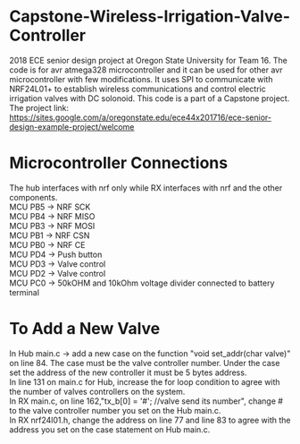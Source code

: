 # Capstone-Wireless-Irrigation-Valve-Controller
2018 ECE senior design project at Oregon State University for Team 16. 
The code is for avr atmega328 microcontroller and it can be used for other avr microcontroller with few modifications. It uses SPI to communicate with NRF24L01+ to establish wireless communications and control electric irrigation valves with DC solonoid. This code is a part of a Capstone project. The project link: https://sites.google.com/a/oregonstate.edu/ece44x201716/ece-senior-design-example-project/welcome
# Microcontroller Connections
The hub interfaces with nrf only while RX interfaces with nrf and the other components.<br />
MCU PB5 -> NRF SCK<br />
MCU PB4 -> NRF MISO<br />
MCU PB3 -> NRF MOSI<br />
MCU PB1 -> NRF CSN<br />
MCU PB0 -> NRF CE<br />
MCU PD4 -> Push button <br />
MCU PD3 -> Valve control<br />
MCU PD2 -> Valve control<br />
MCU PC0 -> 50kOHM and 10kOhm voltage divider connected to battery terminal
# To Add a New Valve
In Hub main.c -> add a new case on the function "void set_addr(char valve)" on line 84. The case must be the valve controller number. Under the case set the address of the new controller it must be 5 bytes address.<br /> 
In line 131 on main.c for Hub, increase the for loop condition to agree with the number of valves controllers on the system.<br /> 
In RX main.c, on line 162,"tx_b[0] = '#';  //valve send its number", change # to the valve controller number you set on the Hub main.c.<br /> 
In RX nrf24l01.h, change the address on line 77 and line  83 to agree with the address you set on the case statement on Hub main.c.<br /> 


